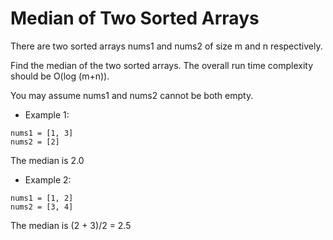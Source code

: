 # Median of Two Sorted Arrays

There are two sorted arrays nums1 and nums2 of size m and n respectively.

Find the median of the two sorted arrays. The overall run time complexity should be O(log (m+n)).

You may assume nums1 and nums2 cannot be both empty.

- Example 1:
```
nums1 = [1, 3]
nums2 = [2]
```
The median is 2.0

- Example 2:
```
nums1 = [1, 2]
nums2 = [3, 4]
```
The median is (2 + 3)/2 = 2.5

